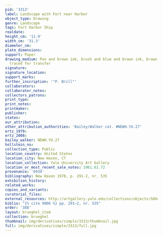 ```yaml
---
pid: '3313'
label: Landscape with Fort near Harbor
object_type: Drawing
genre: Landscape
tags: Fort Harbor Ship
realdate: 
height_cm: '11.9'
width_cm: '31.3'
diameter_cm: 
plate_dimensions: 
support: Paper
drawing_medium: Pen and brown ink, brush and blue and brown ink, brown and blue wash,
  traced for transfer
signature: 
signature_location: 
support_marks: 
further_inscription: '"P. Brill"'
collaborators: 
collaborator_notes: 
collectors_patrons: 
print_type: 
print_notes: 
printmaker: 
publisher: 
states: 
our_attribution: 
other_attribution_authorities: 'Bailey/Walker cat. #NEWH.YU.27'
ertz_1979: 
ertz_2008: 
bailey_walker: NEWH.YU.27
hollstein_no: 
collection_type: Public
location_country: United States
location_city: New Haven, CT
location_collection: Yale University Art Gallery
location_or_most_recent_sale_notes: 1961.62.72
provenance: '6934'
bibliography: New Haven 1970, p. 291-2, nr. 535
exhibition_history: 
related_works: 
copies_and_variants: 
curatorial_files: 
external_resources: http://artgallery.yale.edu/collections/objects/58642
biblio: "{% cite 9006 %} pp. 291–2, nr. 535"
order: '388'
layout: brueghel_item
collection: brueghel
thumbnail: img/derivatives/simple/3313/thumbnail.jpg
full: img/derivatives/simple/3313/full.jpg
---
```

